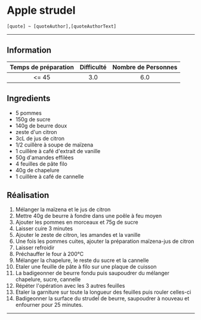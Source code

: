# Apple strudel

`[quote] ~ [quoteAuthor],[quoteAuthorText]`

---

## Information

| Temps de préparation  | Difficulté    | Nombre de Personnes |
|:---------------------:|:-------------:|:-------------------:|
| <= 45            | 3.0  | 6.0        |

## Ingredients

- 5 pommes
- 150g de sucre
- 140g de beurre doux
- zeste d'un citron
- 3cL de jus de citron
- 1/2 cuillère à soupe de maïzena
- 1 cuillère à café d'extrait de vanille
- 50g d'amandes effilées
- 4 feuilles de pâte filo
- 40g de chapelure
- 1 cuillère à café de cannelle


## Réalisation

1. Mélanger la maïzena et le jus de citron
1. Mettre 40g de beurre à fondre dans une poêle à feu moyen
1. Ajouter les pommes en morceaux et 75g de sucre
1. Laisser cuire 3 minutes
1. Ajouter le zeste de citron, les amandes et la vanille
1. Une fois les pommes cuites, ajouter la préparation maïzena-jus de citron
1. Laisser refroidir
1. Préchauffer le four à 200°C
1. Mélanger la chapelure, le reste du sucre et la cannelle
1. Etaler une feuille de pâte à filo sur une plaque de cuisson
1. La badigeonner de beurre fondu puis saupoudrer du mélanger chapelure, sucre, cannelle
1. Répéter l'opération avec les 3 autres feuilles
1. Etaler la garniture sur toute la longueur des feuilles puis rouler celles-ci
1. Badigeonner la surface du strudel de beurre, saupoudrer à nouveau et enfourner pour 25 minutes.


---


